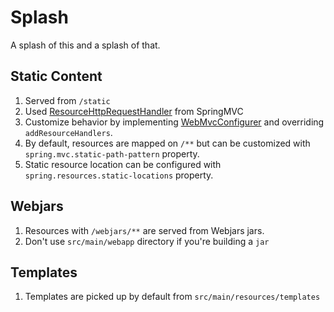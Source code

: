 # Splash

A splash of this and a splash of that.


## Static Content

1. Served from ``/static``
1. Used [ResourceHttpRequestHandler](https://docs.spring.io/spring-framework/docs/current/javadoc-api/org/springframework/web/servlet/resource/ResourceHttpRequestHandler.html) from SpringMVC
1. Customize behavior by implementing [WebMvcConfigurer](https://docs.spring.io/spring-framework/docs/current/javadoc-api/org/springframework/web/servlet/config/annotation/WebMvcConfigurer.html) and overriding ``addResourceHandlers``.
1. By default, resources are mapped on ``/**`` but can be customized with ``spring.mvc.static-path-pattern`` property.
1. Static resource location can be configured with ``spring.resources.static-locations`` property.

## Webjars

1. Resources with ``/webjars/**`` are served from Webjars jars.
1. Don't use ``src/main/webapp`` directory if you're building a ``jar``

## Templates

1.  Templates are picked up by default from ``src/main/resources/templates``
